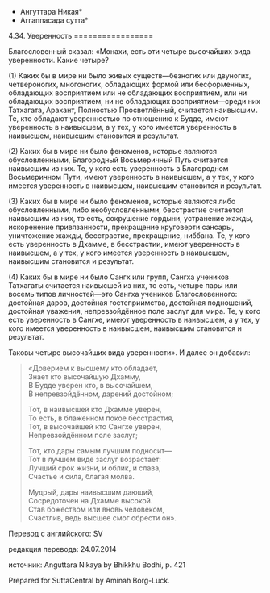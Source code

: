 * Ангуттара Никая*
* Аггаппасада сутта*

4\.34\. Уверенность
\=\=\=\=\=\=\=\=\=\=\=\=\=\=\=\=\=

Благословенный сказал: «Монахи, есть эти четыре высочайших вида уверенности\. Какие четыре?

\(1\) Каких бы в мире ни было живых существ—безногих или двуногих, четвероногих, многоногих, обладающих формой или бесформенных, обладающих восприятием или не обладающих восприятием, или ни обладающих восприятием, ни не обладающих восприятием—среди них Татхагата, Арахант, Полностью Просветлённый, считается наивысшим\. Те, кто обладают уверенностью по отношению к Будде, имеют уверенность в наивысшем, а у тех, у кого имеется уверенность в наивысшем, наивысшим становится и результат\.

\(2\) Каких бы в мире ни было феноменов, которые являются обусловленными, Благородный Восьмеричный Путь считается наивысшим из них\. Те, у кого есть уверенность в Благородном Восьмеричном Пути, имеют уверенность в наивысшем, а у тех, у кого имеется уверенность в наивысшем, наивысшим становится и результат\.

\(3\) Каких бы в мире ни было феноменов, которые являются либо обусловленными, либо необусловленными, бесстрастие считается наивысшим из них, то есть, сокрушение гордыни, устранение жажды, искоренение привязанности, прекращение круговерти сансары, уничтожение жажды, бесстрастие, прекращение, ниббана\. Те, у кого есть уверенность в Дхамме, в бесстрастии, имеют уверенность в наивысшем, а у тех, у кого имеется уверенность в наивысшем, наивысшим становится и результат\.

\(4\) Каких бы в мире ни было Сангх или групп, Сангха учеников Татхагаты считается наивысшей из них, то есть, четыре пары или восемь типов личностей—это Сангха учеников Благословенного: достойная даров, достойная гостеприимства, достойная подношений, достойная уважения, непревзойдённое поле заслуг для мира\. Те, у кого есть уверенность в Сангхе, имеют уверенность в наивысшем, а у тех, у кого имеется уверенность в наивысшем, наивысшим становится и результат\.

Таковы четыре высочайших вида уверенности»\. И далее он добавил:

> «Доверием к высшему кто обладает,  
> Знает кто высочайшую Дхамму,  
> В Будде уверен кто, в высочайшем,  
> В непревзойдённом, дарений достойном;  
>   
> Тот, в наивысшей кто Дхамме уверен,  
> То есть, в блаженном покое бесстрастия,  
> Тот, в высочайшей кто Сангхе уверен,  
> Непревзойдённом поле заслуг;  
>   
> Тот, кто дары самым лучшим подносит—  
> Тот в лучшем виде заслуг возрастает:  
> Лучший срок жизни, и облик, и слава,  
> Счастье и сила, благая молва\.  
>   
> Мудрый, дары наивысшим дающий,  
> Сосредоточен на Дхамме высокой\.  
> Став божеством или вновь человеком,  
> Счастлив, ведь высшее смог обрести он»\.

Перевод с английского: SV

редакция перевода: 24\.07\.2014

источник: Anguttara Nikaya by Bhikkhu Bodhi, p\. 421

Prepared for SuttaCentral by Aminah Borg\-Luck\.